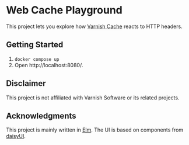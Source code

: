 # Web Cache Playground

This project lets you explore how [Varnish Cache](https://varnish-cache.org/) reacts to HTTP headers.

## Getting Started

1. `docker compose up`
2. Open http://localhost:8080/.

## Disclaimer

This project is not affiliated with Varnish Software or its related projects.

## Acknowledgments

This project is mainly written in [Elm](https://elm-lang.org/). The UI is based on components from [daisyUI](https://daisyui.com/).
